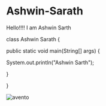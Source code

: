 # Ashwin-Sarath

Hello!!!! I am Ashwin Sarth


class Ashwin Sarath {

   public static void main(String[] args) {
    
   System.out.println("Ashwin Sarth"); 
        
   }
    
}



 ![avento](https://user-images.githubusercontent.com/58180507/126796342-1c64868a-1818-4d9d-8bd4-b4fccfc0ea2d.gif)
